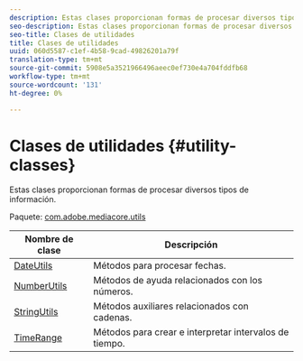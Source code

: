 ```yaml
---
description: Estas clases proporcionan formas de procesar diversos tipos de información.
seo-description: Estas clases proporcionan formas de procesar diversos tipos de información.
seo-title: Clases de utilidades
title: Clases de utilidades
uuid: 060d5587-c1ef-4b58-9cad-49826201a79f
translation-type: tm+mt
source-git-commit: 5908e5a3521966496aeec0ef730e4a704fddfb68
workflow-type: tm+mt
source-wordcount: '131'
ht-degree: 0%

---
```



# Clases de utilidades {#utility-classes}

Estas clases proporcionan formas de procesar diversos tipos de información.

Paquete: [com.adobe.mediacore.utils](https://help.adobe.com/en_US/primetime/api/psdk/javadoc_1.4/com/adobe/mediacore/utils/package-summary.html)

| Nombre de clase | Descripción |
|---|---|
| [DateUtils](https://help.adobe.com/en_US/primetime/api/psdk/javadoc_1.4/com/adobe/mediacore/utils/DateUtils.html) | Métodos para procesar fechas. |
| [NumberUtils](https://help.adobe.com/en_US/primetime/api/psdk/javadoc_1.4/com/adobe/mediacore/utils/NumberUtils.html) | Métodos de ayuda relacionados con los números. |
| [StringUtils](https://help.adobe.com/en_US/primetime/api/psdk/javadoc_1.4/com/adobe/mediacore/utils/StringUtils.html) | Métodos auxiliares relacionados con cadenas. |
| [TimeRange](https://help.adobe.com/en_US/primetime/api/psdk/javadoc_1.4/com/adobe/mediacore/utils/TimeRange.html) | Métodos para crear e interpretar intervalos de tiempo. |